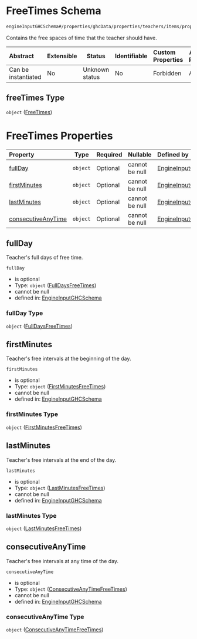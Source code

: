 # FreeTimes Schema

```txt
engineInputGHCSchema#/properties/ghcData/properties/teachers/items/properties/settings/items/properties/freeTimes
```

Contains the free spaces of time that the teacher should have.


| Abstract            | Extensible | Status         | Identifiable | Custom Properties | Additional Properties | Access Restrictions | Defined In                                                         |
| :------------------ | ---------- | -------------- | ------------ | :---------------- | --------------------- | ------------------- | ------------------------------------------------------------------ |
| Can be instantiated | No         | Unknown status | No           | Forbidden         | Allowed               | none                | [ghc.schema.json\*](../out/ghc.schema.json "open original schema") |

## freeTimes Type

`object` ([FreeTimes](ghc-properties-ghcdata-properties-teachers-teacher-properties-settings-periodsetting-properties-freetimes.md))

# FreeTimes Properties

| Property                                  | Type     | Required | Nullable       | Defined by                                                                                                                                                                                                                                                                                                                    |
| :---------------------------------------- | -------- | -------- | -------------- | :---------------------------------------------------------------------------------------------------------------------------------------------------------------------------------------------------------------------------------------------------------------------------------------------------------------------------- |
| [fullDay](#fullday)                       | `object` | Optional | cannot be null | [EngineInputGHCSchema](ghc-properties-ghcdata-properties-teachers-teacher-properties-settings-periodsetting-properties-freetimes-properties-fulldaysfreetimes.md "engineInputGHCSchema#/properties/ghcData/properties/teachers/items/properties/settings/items/properties/freeTimes/properties/fullDay")                      |
| [firstMinutes](#firstminutes)             | `object` | Optional | cannot be null | [EngineInputGHCSchema](ghc-properties-ghcdata-properties-teachers-teacher-properties-settings-periodsetting-properties-freetimes-properties-firstminutesfreetimes.md "engineInputGHCSchema#/properties/ghcData/properties/teachers/items/properties/settings/items/properties/freeTimes/properties/firstMinutes")             |
| [lastMinutes](#lastminutes)               | `object` | Optional | cannot be null | [EngineInputGHCSchema](ghc-properties-ghcdata-properties-teachers-teacher-properties-settings-periodsetting-properties-freetimes-properties-lastminutesfreetimes.md "engineInputGHCSchema#/properties/ghcData/properties/teachers/items/properties/settings/items/properties/freeTimes/properties/lastMinutes")               |
| [consecutiveAnyTime](#consecutiveanytime) | `object` | Optional | cannot be null | [EngineInputGHCSchema](ghc-properties-ghcdata-properties-teachers-teacher-properties-settings-periodsetting-properties-freetimes-properties-consecutiveanytimefreetimes.md "engineInputGHCSchema#/properties/ghcData/properties/teachers/items/properties/settings/items/properties/freeTimes/properties/consecutiveAnyTime") |

## fullDay

Teacher's full days of free time.


`fullDay`

-   is optional
-   Type: `object` ([FullDaysFreeTimes](ghc-properties-ghcdata-properties-teachers-teacher-properties-settings-periodsetting-properties-freetimes-properties-fulldaysfreetimes.md))
-   cannot be null
-   defined in: [EngineInputGHCSchema](ghc-properties-ghcdata-properties-teachers-teacher-properties-settings-periodsetting-properties-freetimes-properties-fulldaysfreetimes.md "engineInputGHCSchema#/properties/ghcData/properties/teachers/items/properties/settings/items/properties/freeTimes/properties/fullDay")

### fullDay Type

`object` ([FullDaysFreeTimes](ghc-properties-ghcdata-properties-teachers-teacher-properties-settings-periodsetting-properties-freetimes-properties-fulldaysfreetimes.md))

## firstMinutes

Teacher's free intervals at the beginning of the day.


`firstMinutes`

-   is optional
-   Type: `object` ([FirstMinutesFreeTimes](ghc-properties-ghcdata-properties-teachers-teacher-properties-settings-periodsetting-properties-freetimes-properties-firstminutesfreetimes.md))
-   cannot be null
-   defined in: [EngineInputGHCSchema](ghc-properties-ghcdata-properties-teachers-teacher-properties-settings-periodsetting-properties-freetimes-properties-firstminutesfreetimes.md "engineInputGHCSchema#/properties/ghcData/properties/teachers/items/properties/settings/items/properties/freeTimes/properties/firstMinutes")

### firstMinutes Type

`object` ([FirstMinutesFreeTimes](ghc-properties-ghcdata-properties-teachers-teacher-properties-settings-periodsetting-properties-freetimes-properties-firstminutesfreetimes.md))

## lastMinutes

Teacher's free intervals at the end of the day.


`lastMinutes`

-   is optional
-   Type: `object` ([LastMinutesFreeTimes](ghc-properties-ghcdata-properties-teachers-teacher-properties-settings-periodsetting-properties-freetimes-properties-lastminutesfreetimes.md))
-   cannot be null
-   defined in: [EngineInputGHCSchema](ghc-properties-ghcdata-properties-teachers-teacher-properties-settings-periodsetting-properties-freetimes-properties-lastminutesfreetimes.md "engineInputGHCSchema#/properties/ghcData/properties/teachers/items/properties/settings/items/properties/freeTimes/properties/lastMinutes")

### lastMinutes Type

`object` ([LastMinutesFreeTimes](ghc-properties-ghcdata-properties-teachers-teacher-properties-settings-periodsetting-properties-freetimes-properties-lastminutesfreetimes.md))

## consecutiveAnyTime

Teacher's free intervals at any time of the day.


`consecutiveAnyTime`

-   is optional
-   Type: `object` ([ConsecutiveAnyTimeFreeTimes](ghc-properties-ghcdata-properties-teachers-teacher-properties-settings-periodsetting-properties-freetimes-properties-consecutiveanytimefreetimes.md))
-   cannot be null
-   defined in: [EngineInputGHCSchema](ghc-properties-ghcdata-properties-teachers-teacher-properties-settings-periodsetting-properties-freetimes-properties-consecutiveanytimefreetimes.md "engineInputGHCSchema#/properties/ghcData/properties/teachers/items/properties/settings/items/properties/freeTimes/properties/consecutiveAnyTime")

### consecutiveAnyTime Type

`object` ([ConsecutiveAnyTimeFreeTimes](ghc-properties-ghcdata-properties-teachers-teacher-properties-settings-periodsetting-properties-freetimes-properties-consecutiveanytimefreetimes.md))
